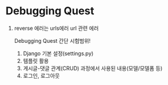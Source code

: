 # Debugging Quest 

1. reverse 에러는 urls에러 url 관련 에러 

   Debugging Quest 간단 시험범위!

   1. Django 기본 설정(settings.py)
   2. 템플릿 활용
   3. 게시글-댓글 관계(CRUD) 과정에서 사용된 내용(모델/모델폼 등)
   4. 로그인, 로그아웃